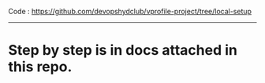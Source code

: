 Code :  https://github.com/devopshydclub/vprofile-project/tree/local-setup

-------------

# Step by step is in docs attached in this repo.
